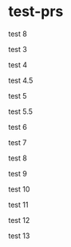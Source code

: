 # test-prs

test 8

test 3

test 4

test 4.5

test 5

test 5.5

test 6

test 7

test 8

test 9

test 10

test 11

test 12

test 13
